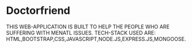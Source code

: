# Doctorfriend

THIS WEB-APPLICATION IS BUILT TO HELP THE PEOPLE WHO ARE SUFFERING WITH MENATL ISSUES.
TECH-STACK USED ARE:
HTML,BOOTSTRAP,CSS,JAVASCRIPT,NODE.JS,EXPRESS.JS,MONGOOSE.
